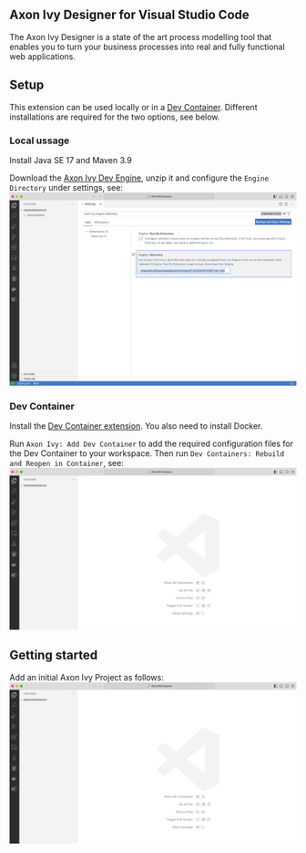 ## Axon Ivy Designer for Visual Studio Code

The Axon Ivy Designer is a state of the art process modelling tool that enables you to turn your business processes into real and fully functional web applications.

## Setup

This extension can be used locally or in a [Dev Container](https://code.visualstudio.com/docs/devcontainers/containers). Different installations are required for the two options, see below.

### Local ussage

Install Java SE 17 and Maven 3.9

Download the [Axon Ivy Dev Engine](https://dev.axonivy.com/permalink/dev/axonivy-engine.zip), unzip it and configure the `Engine Directory` under settings, see:
![Engine Directory Settings](extension/assets/readme/engine-directory-setting.png)

### Dev Container

Install the [Dev Container extension](https://marketplace.visualstudio.com/items?itemName=ms-vscode-remote.remote-containers). You also need to install Docker.

Run `Axon Ivy: Add Dev Container` to add the required configuration files for the Dev Container to your workspace. Then run `Dev Containers: Rebuild and Reopen in Container`, see:
![Launch Dev Container](extension/assets/readme/launch-container.gif)

## Getting started

Add an initial Axon Ivy Project as follows:
![Add Project](extension/assets/readme/add-project.gif)
